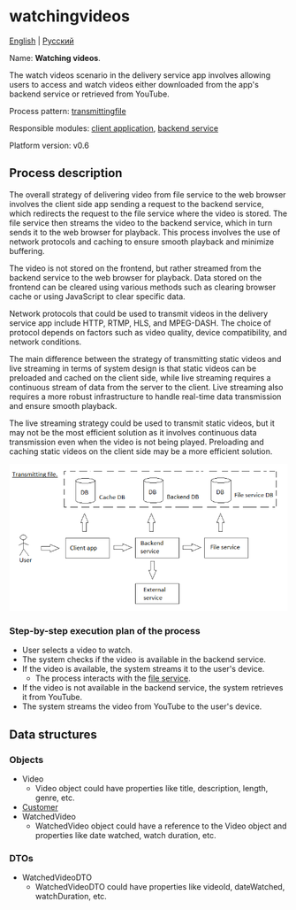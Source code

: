 # watchingvideos

[English](watchingvideos.md) | [Русский](watchingvideos.ru.md)

Name: **Watching videos**.

The watch videos scenario in the delivery service app involves allowing users to access and watch videos either downloaded from the app's backend service or retrieved from YouTube.

Process pattern: [transmittingfile](../../processpatterns/transmittingfile.md)

Responsible modules: [client application](../../frontend/customerclient.md), [backend service](../../backend/customerbackend.md)

Platform version: v0.6

## Process description

The overall strategy of delivering video from file service to the web browser involves the client side app sending a request to the backend service, which redirects the request to the file service where the video is stored. 
The file service then streams the video to the backend service, which in turn sends it to the web browser for playback. 
This process involves the use of network protocols and caching to ensure smooth playback and minimize buffering.

The video is not stored on the frontend, but rather streamed from the backend service to the web browser for playback. 
Data stored on the frontend can be cleared using various methods such as clearing browser cache or using JavaScript to clear specific data.

Network protocols that could be used to transmit videos in the delivery service app include HTTP, RTMP, HLS, and MPEG-DASH. 
The choice of protocol depends on factors such as video quality, device compatibility, and network conditions.

The main difference between the strategy of transmitting static videos and live streaming in terms of system design is that static videos can be preloaded and cached on the client side, while live streaming requires a continuous stream of data from the server to the client. 
Live streaming also requires a more robust infrastructure to handle real-time data transmission and ensure smooth playback.

The live streaming strategy could be used to transmit static videos, but it may not be the most efficient solution as it involves continuous data transmission even when the video is not being played. 
Preloading and caching static videos on the client side may be a more efficient solution.

![transmittingfile_overall](../../img/processpatterns/transmittingfile_overall.png)

### Step-by-step execution plan of the process

- User selects a video to watch.
- The system checks if the video is available in the backend service.
- If the video is available, the system streams it to the user's device.
    - The process interacts with the [file service](../../backend/fileservice.md).
- If the video is not available in the backend service, the system retrieves it from YouTube.
- The system streams the video from YouTube to the user's device.

## Data structures

### Objects

- Video
    - Video object could have properties like title, description, length, genre, etc. 
- [Customer](https://github.com/alexeysp11/workflow-lib/blob/main/src/Models/Business/Customers/Customer.cs)
- WatchedVideo
    - WatchedVideo object could have a reference to the Video object and properties like date watched, watch duration, etc. 

### DTOs

- WatchedVideoDTO
    - WatchedVideoDTO could have properties like videoId, dateWatched, watchDuration, etc.
